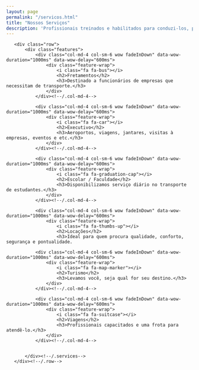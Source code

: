 ```yaml
---
layout: page
permalink: "/servicos.html"
title: "Nossos Serviços"
description: 'Profissionais treinados e habilitados para conduzi-los, propiciando tranqüilidade e segurança a quem confia o seu serviço de transportes, com treinamentos, cursos e avaliações periódicas.'
---
```

<section id="feature" >
   <div class="container">


       <div class="row">
           <div class="features">
               <div class="col-md-4 col-sm-6 wow fadeInDown" data-wow-duration="1000ms" data-wow-delay="600ms">
                   <div class="feature-wrap">
                       <i class="fa fa-bus"></i>
                       <h2>Fretamentos</h2>
                       <h3>Destinado a funcionários de empresas que necessitam de transporte.</h3>
                   </div>
               </div><!--/.col-md-4-->

               <div class="col-md-4 col-sm-6 wow fadeInDown" data-wow-duration="1000ms" data-wow-delay="600ms">
                   <div class="feature-wrap">
                       <i class="fa fa-car"></i>
                       <h2>Executivo</h2>
                       <h3>Aeroportos, viagens, jantares, visitas à empresas, eventos e etc.</h3>
                   </div>
               </div><!--/.col-md-4-->

               <div class="col-md-4 col-sm-6 wow fadeInDown" data-wow-duration="1000ms" data-wow-delay="600ms">
                   <div class="feature-wrap">
                       <i class="fa fa-graduation-cap"></i>
                       <h2>Escolar / Faculdade</h2>
                       <h3>Disponibilizamos serviço diário no transporte de estudantes.</h3>
                   </div>
               </div><!--/.col-md-4-->

               <div class="col-md-4 col-sm-6 wow fadeInDown" data-wow-duration="1000ms" data-wow-delay="600ms">
                   <div class="feature-wrap">
                       <i class="fa fa-thumbs-up"></i>
                       <h2>Locações</h2>
                       <h3>Ideal para quem procura qualidade, conforto, segurança e pontualidade.
</h3>
                   </div>
               </div><!--/.col-md-4-->

               <div class="col-md-4 col-sm-6 wow fadeInDown" data-wow-duration="1000ms" data-wow-delay="600ms">
                   <div class="feature-wrap">
                       <i class="fa fa-map-marker"></i>
                       <h2>Turismo</h2>
                       <h3>Levamos você, seja qual for seu destino.</h3>
                   </div>
               </div><!--/.col-md-4-->

               <div class="col-md-4 col-sm-6 wow fadeInDown" data-wow-duration="1000ms" data-wow-delay="600ms">
                   <div class="feature-wrap">
                       <i class="fa fa-suitcase"></i>
                       <h2>Viagens</h2>
                       <h3>Profissionais capacitados e uma frota para atendê-lo.</h3>
                   </div>
               </div><!--/.col-md-4-->


           </div><!--/.services-->
       </div><!--/.row-->
   </div><!--/.container-->
</section><!--/#feature-->
